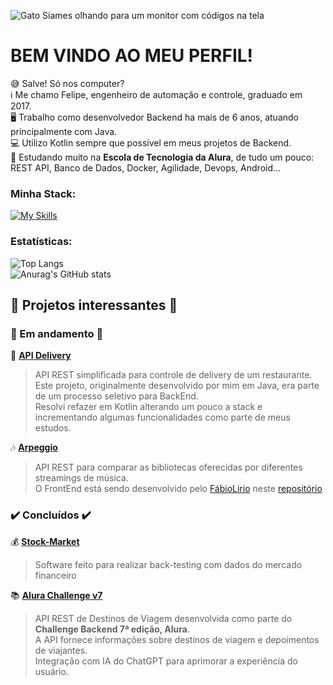 ![Gato Siames olhando para um monitor com códigos na tela](https://github.com/fabramattos/fabramattos/assets/45768087/aed0438e-2f52-4aca-bd86-2ac169c93e4d)
# BEM VINDO AO MEU PERFIL!
😅 Salve! Só  nos  computer?<br>
ℹ️ Me chamo Felipe, engenheiro de automação e controle, graduado em 2017.<br>
🖥️ Trabalho como desenvolvedor Backend ha mais de 6 anos, atuando principalmente com Java.<br>
💻 Utilizo Kotlin sempre que possível em meus projetos de Backend.<br>
🌱 Estudando muito na **Escola de Tecnologia da Alura**, de tudo um pouco: REST API, Banco de Dados, Docker, Agilidade, Devops, Android...<br>

### Minha Stack:
[![My Skills](https://skillicons.dev/icons?i=idea,kotlin,java,spring,docker,postgres,mysql,postman,rabbitmq,selenium,github,githubactions,gradle,maven)](https://skillicons.dev)<br>

### Estatísticas:
![Top Langs](https://github-readme-stats.vercel.app/api/top-langs/?username=fabramattos&layout=compact&theme=vision-friendly-dark)<br>
![Anurag's GitHub stats](https://github-readme-stats.vercel.app/api?username=fabramattos&show_icons=true&theme=vision-friendly-dark&hide_rank=true&hide=contribs,issues)<br>

## 🚨 Projetos interessantes 🚨
### 🚧 Em andamento 🚧
🍔 **[API Delivery](https://github.com/fabramattos/ApiDelivery)**<br>
> API REST simplificada para controle de delivery de um restaurante.<br>
> Este projeto, originalmente desenvolvido por mim em Java, era parte de um processo seletivo para BackEnd.<br>
> Resolvi refazer em Kotlin alterando um pouco a stack e incrementando algumas funcionalidades como parte de meus estudos.<br>

🎶 **[Arpeggio](https://github.com/fabramattos/Arpeggio)**<br>
> API REST para comparar as bibliotecas oferecidas por diferentes streamings de música.<br>
> O FrontEnd está sendo desenvolvido pelo [FábioLirio](https://github.com/FabioLiriodev) neste [repositório](https://github.com/FabioLiriodev/Arpeggio)<br>

### ✔️ Concluídos ✔️
💰 **[Stock-Market](https://github.com/fabramattos/PML_Simulador)**<br>
> Software feito para realizar back-testing com dados do mercado financeiro<br>

📚 **[Alura Challenge v7](https://github.com/fabramattos/Alura_Challenge-Backend-07)**<br>
> API REST de Destinos de Viagem desenvolvida como parte do **Challenge Backend 7ª edição, Alura**.<br>
> A API fornece informações sobre destinos de viagem e depoimentos de viajantes.<br>
> Integração com  IA do ChatGPT para aprimorar a experiência do usuário.

